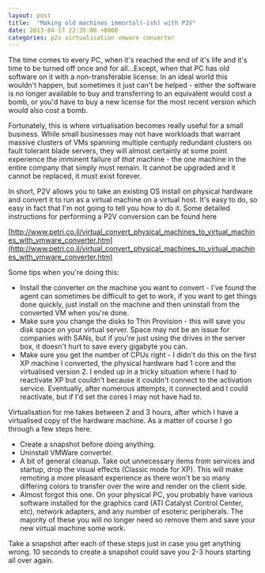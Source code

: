 ```yaml
---
layout: post
title:  "Making old machines immortal(-ish) with P2V"
date: 2013-04-17 22:35:00 +0000
categories: p2v virtualisation vmware converter
---
```


The time comes to every PC, when it's reached the end of it's life and it's time to be turned off once and for all...Except, when that PC has old software on it with a non-transferable license. In an ideal world this wouldn't happen, but sometimes it just can't be helped - either the software is no longer available to buy and transferring to an equivalent would cost a bomb, or you'd have to buy a new license for the most recent version which would also cost a bomb.

Fortunately, this is where virtualisation becomes really useful for a small business. While small businesses may not have workloads that warrant massive clusters of VMs spanning multiple centuply redundant clusters on fault tolerant blade servers, they will almost certainly at some point experience the imminent failure of *that* machine - the one machine in the entire company that simply must remain. It cannot be upgraded and it cannot be replaced, it must exist forever.

In short, P2V allows you to take an existing OS install on physical hardware and convert it to run as a virtual machine on a virtual host. It's easy to do, so easy in fact that I'm not going to tell you how to do it. Some detailed instructions for performing a P2V conversion can be found here

[http://www.petri.co.il/virtual_convert_physical_machines_to_virtual_machines_with_vmware_converter.htm](http://www.petri.co.il/virtual_convert_physical_machines_to_virtual_machines_with_vmware_converter.htm)

Some tips when you're doing this:

* Install the converter on the machine you want to convert - I've found the agent can sometimes be difficult to get to work, if you want to get things done quickly, just install on the machine and then uninstall from the converted VM when you're done.
* Make sure you change the disks to Thin Provision - this will save you disk space on your virtual server. Space may not be an issue for companies with SANs, but if you're just using the drives in the server box, it doesn't hurt to save every gigabyte you can.
* Make sure you get the number of CPUs right - I didn't do this on the first XP machine I converted, the physical hardware had 1 core and the virtualised version 2. I ended up in a tricky situation where I had to reactivate XP but couldn't because it couldn't connect to the activation service. Eventually, after numerous attempts, it connected and I could reactivate, but if I'd set the cores I may not have had to.

Virtualisation for me takes between 2 and 3 hours, after which I have a virtualised copy of the hardware machine. As a matter of course I go through a few steps here.

* Create a snapshot before doing anything.
* Uninstall VMWare converter.
* A bit of general cleanup. Take out unnecessary items from services and startup, drop the visual effects (Classic mode for XP). This will make remoting a more pleasant experience as there won't be so many differing colors to transfer over the wire and render on the client side.
* Almost forgot this one. On your physical PC, you probably have various software installed for the graphics card (ATI Catalyst Control Center, etc), network adapters, and any number of esoteric peripherals. The majority of these you will no longer need so remove them and save your new virtual machine some work.

Take a snapshot after each of these steps just in case you get anything wrong. 10 seconds to create a snapshot could save you 2-3 hours starting all over again.
